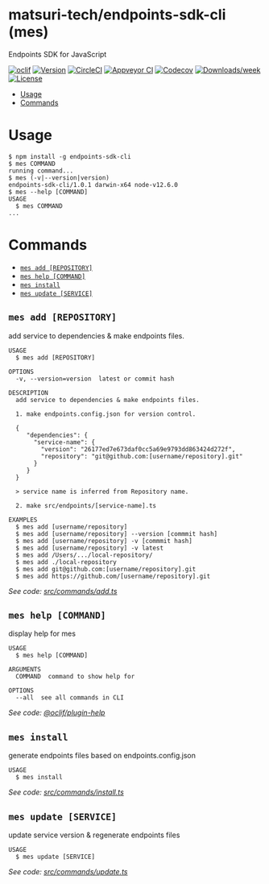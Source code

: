 matsuri-tech/endpoints-sdk-cli (mes)
=======================

Endpoints SDK for JavaScript

[![oclif](https://img.shields.io/badge/cli-oclif-brightgreen.svg)](https://oclif.io)
[![Version](https://img.shields.io/npm/v/@oclif/example-multi-ts.svg)](https://npmjs.org/package/@oclif/example-multi-ts)
[![CircleCI](https://circleci.com/gh/oclif/example-multi-ts/tree/master.svg?style=shield)](https://circleci.com/gh/oclif/example-multi-ts/tree/master)
[![Appveyor CI](https://ci.appveyor.com/api/projects/status/github/oclif/example-multi-ts?branch=master&svg=true)](https://ci.appveyor.com/project/oclif/example-multi-ts/branch/master)
[![Codecov](https://codecov.io/gh/oclif/example-multi-ts/branch/master/graph/badge.svg)](https://codecov.io/gh/oclif/example-multi-ts)
[![Downloads/week](https://img.shields.io/npm/dw/@oclif/example-multi-ts.svg)](https://npmjs.org/package/@oclif/example-multi-ts)
[![License](https://img.shields.io/npm/l/@oclif/example-multi-ts.svg)](https://github.com/oclif/example-multi-ts/blob/master/package.json)

<!-- toc -->
* [Usage](#usage)
* [Commands](#commands)
<!-- tocstop -->
# Usage
<!-- usage -->
```sh-session
$ npm install -g endpoints-sdk-cli
$ mes COMMAND
running command...
$ mes (-v|--version|version)
endpoints-sdk-cli/1.0.1 darwin-x64 node-v12.6.0
$ mes --help [COMMAND]
USAGE
  $ mes COMMAND
...
```
<!-- usagestop -->
# Commands
<!-- commands -->
* [`mes add [REPOSITORY]`](#mes-add-repository)
* [`mes help [COMMAND]`](#mes-help-command)
* [`mes install`](#mes-install)
* [`mes update [SERVICE]`](#mes-update-service)

## `mes add [REPOSITORY]`

add service to dependencies & make endpoints files.

```
USAGE
  $ mes add [REPOSITORY]

OPTIONS
  -v, --version=version  latest or commit hash

DESCRIPTION
  add service to dependencies & make endpoints files.

  1. make endpoints.config.json for version control.

  {
     "dependencies": {
       "service-name": {
         "version": "26177ed7e673daf0cc5a69e9793dd863424d272f",
         "repository": "git@github.com:[username/repository].git"
       }
     }
  }

  > service name is inferred from Repository name.

  2. make src/endpoints/[service-name].ts

EXAMPLES
  $ mes add [username/repository]
  $ mes add [username/repository] --version [commmit hash]
  $ mes add [username/repository] -v [commmit hash]
  $ mes add [username/repository] -v latest
  $ mes add /Users/.../local-repository/
  $ mes add ./local-repository
  $ mes add git@github.com:[username/repository].git
  $ mes add https://github.com/[username/repository].git
```

_See code: [src/commands/add.ts](https://github.com/matsuri-tech/endpoints-sdk-cli/blob/v1.0.1/src/commands/add.ts)_

## `mes help [COMMAND]`

display help for mes

```
USAGE
  $ mes help [COMMAND]

ARGUMENTS
  COMMAND  command to show help for

OPTIONS
  --all  see all commands in CLI
```

_See code: [@oclif/plugin-help](https://github.com/oclif/plugin-help/blob/v2.2.3/src/commands/help.ts)_

## `mes install`

generate endpoints files based on endpoints.config.json

```
USAGE
  $ mes install
```

_See code: [src/commands/install.ts](https://github.com/matsuri-tech/endpoints-sdk-cli/blob/v1.0.1/src/commands/install.ts)_

## `mes update [SERVICE]`

update service version & regenerate endpoints files

```
USAGE
  $ mes update [SERVICE]
```

_See code: [src/commands/update.ts](https://github.com/matsuri-tech/endpoints-sdk-cli/blob/v1.0.1/src/commands/update.ts)_
<!-- commandsstop -->
